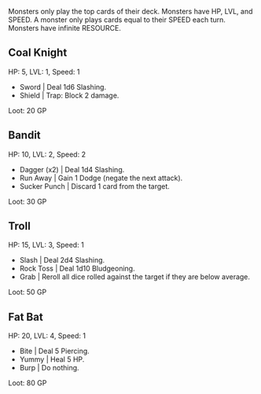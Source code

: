 Monsters only play the top cards of their deck.
Monsters have HP, LVL, and SPEED.
A monster only plays cards equal to their SPEED each turn.
Monsters have infinite RESOURCE.
## Coal Knight
HP: 5, LVL: 1, Speed: 1
- Sword | Deal 1d6 Slashing.
- Shield | Trap: Block 2 damage.

Loot: 20 GP
## Bandit
HP: 10, LVL: 2, Speed: 2
- Dagger (x2) | Deal 1d4 Slashing.
- Run Away | Gain 1 Dodge (negate the next attack).
- Sucker Punch | Discard 1 card from the target.

Loot: 30 GP
## Troll
HP: 15, LVL: 3, Speed: 1
- Slash | Deal 2d4 Slashing.
- Rock Toss | Deal 1d10 Bludgeoning.
- Grab | Reroll all dice rolled against the target if they are below average.

Loot: 50 GP
## Fat Bat
HP: 20, LVL: 4, Speed: 1
- Bite | Deal 5 Piercing.
- Yummy | Heal 5 HP.
- Burp | Do nothing.

Loot: 80 GP